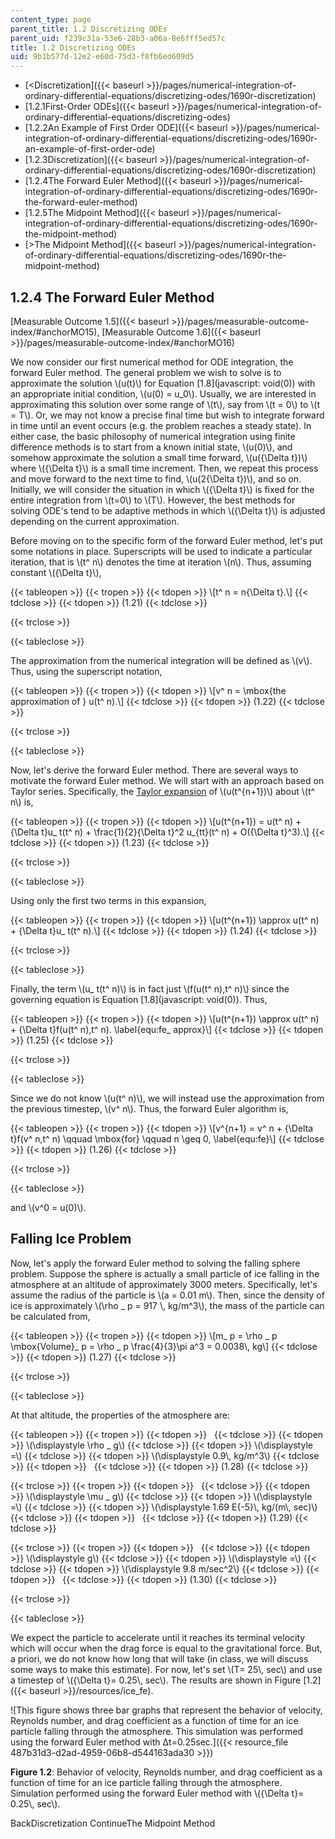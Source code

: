 ```yaml
---
content_type: page
parent_title: 1.2 Discretizing ODEs
parent_uid: f239c31a-53e6-28b3-a06a-8e6fff5ed57c
title: 1.2 Discretizing ODEs
uid: 9b1b577d-12e2-e60d-75d3-f8fb6ed609d5
---
```


*   [<Discretization]({{< baseurl >}}/pages/numerical-integration-of-ordinary-differential-equations/discretizing-odes/1690r-discretization)
*   [1.2.1First-Order ODEs]({{< baseurl >}}/pages/numerical-integration-of-ordinary-differential-equations/discretizing-odes)
*   [1.2.2An Example of First Order ODE]({{< baseurl >}}/pages/numerical-integration-of-ordinary-differential-equations/discretizing-odes/1690r-an-example-of-first-order-ode)
*   [1.2.3Discretization]({{< baseurl >}}/pages/numerical-integration-of-ordinary-differential-equations/discretizing-odes/1690r-discretization)
*   [1.2.4The Forward Euler Method]({{< baseurl >}}/pages/numerical-integration-of-ordinary-differential-equations/discretizing-odes/1690r-the-forward-euler-method)
*   [1.2.5The Midpoint Method]({{< baseurl >}}/pages/numerical-integration-of-ordinary-differential-equations/discretizing-odes/1690r-the-midpoint-method)
*   [\>The Midpoint Method]({{< baseurl >}}/pages/numerical-integration-of-ordinary-differential-equations/discretizing-odes/1690r-the-midpoint-method)

1.2.4 The Forward Euler Method
------------------------------

[Measurable Outcome 1.5]({{< baseurl >}}/pages/measurable-outcome-index/#anchorMO15), [Measurable Outcome 1.6]({{< baseurl >}}/pages/measurable-outcome-index/#anchorMO16)

We now consider our first numerical method for ODE integration, the forward Euler method. The general problem we wish to solve is to approximate the solution \\(u(t)\\) for Equation [1.8](javascript: void(0)) with an appropriate initial condition, \\(u(0) = u\_0\\). Usually, we are interested in approximating this solution over some range of \\(t\\), say from \\(t = 0\\) to \\(t = T\\). Or, we may not know a precise final time but wish to integrate forward in time until an event occurs (e.g. the problem reaches a steady state). In either case, the basic philosophy of numerical integration using finite difference methods is to start from a known initial state, \\(u(0)\\), and somehow approximate the solution a small time forward, \\(u({\\Delta t})\\) where \\({\\Delta t}\\) is a small time increment. Then, we repeat this process and move forward to the next time to find, \\(u(2{\\Delta t})\\), and so on. Initially, we will consider the situation in which \\({\\Delta t}\\) is fixed for the entire integration from \\(t=0\\) to \\(T\\). However, the best methods for solving ODE's tend to be adaptive methods in which \\({\\Delta t}\\) is adjusted depending on the current approximation.

Before moving on to the specific form of the forward Euler method, let's put some notations in place. Superscripts will be used to indicate a particular iteration, that is \\(t^ n\\) denotes the time at iteration \\(n\\). Thus, assuming constant \\({\\Delta t}\\),

{{< tableopen >}}
{{< tropen >}}
{{< tdopen >}}
\\\[t^ n = n{\\Delta t}.\\\]
{{< tdclose >}}
{{< tdopen >}}
(1.21)
{{< tdclose >}}

{{< trclose >}}

{{< tableclose >}}

The approximation from the numerical integration will be defined as \\(v\\). Thus, using the superscript notation,

{{< tableopen >}}
{{< tropen >}}
{{< tdopen >}}
\\\[v^ n = \\mbox{the approximation of } u(t^ n).\\\]
{{< tdclose >}}
{{< tdopen >}}
(1.22)
{{< tdclose >}}

{{< trclose >}}

{{< tableclose >}}

Now, let's derive the forward Euler method. There are several ways to motivate the forward Euler method. We will start with an approach based on Taylor series. Specifically, the [Taylor expansion](http://crosslinks.mit.edu/topic/taylor-series/) of \\(u(t^{n+1})\\) about \\(t^ n\\) is,

{{< tableopen >}}
{{< tropen >}}
{{< tdopen >}}
\\\[u(t^{n+1}) = u(t^ n) + {\\Delta t}u\_ t(t^ n) + \\frac{1}{2}{\\Delta t}^2 u\_{tt}(t^ n) + O({\\Delta t}^3).\\\]
{{< tdclose >}}
{{< tdopen >}}
(1.23)
{{< tdclose >}}

{{< trclose >}}

{{< tableclose >}}

Using only the first two terms in this expansion,

{{< tableopen >}}
{{< tropen >}}
{{< tdopen >}}
\\\[u(t^{n+1}) \\approx u(t^ n) + {\\Delta t}u\_ t(t^ n).\\\]
{{< tdclose >}}
{{< tdopen >}}
(1.24)
{{< tdclose >}}

{{< trclose >}}

{{< tableclose >}}

Finally, the term \\(u\_ t(t^ n)\\) is in fact just \\(f(u(t^ n),t^ n)\\) since the governing equation is Equation [1.8](javascript: void(0)). Thus,

{{< tableopen >}}
{{< tropen >}}
{{< tdopen >}}
\\\[u(t^{n+1}) \\approx u(t^ n) + {\\Delta t}f(u(t^ n),t^ n). \\label{equ:fe\_ approx}\\\]
{{< tdclose >}}
{{< tdopen >}}
(1.25)
{{< tdclose >}}

{{< trclose >}}

{{< tableclose >}}

Since we do not know \\(u(t^ n)\\), we will instead use the approximation from the previous timestep, \\(v^ n\\). Thus, the forward Euler algorithm is,

{{< tableopen >}}
{{< tropen >}}
{{< tdopen >}}
\\\[v^{n+1} = v^ n + {\\Delta t}f(v^ n,t^ n) \\qquad \\mbox{for} \\qquad n \\geq 0, \\label{equ:fe}\\\]
{{< tdclose >}}
{{< tdopen >}}
(1.26)
{{< tdclose >}}

{{< trclose >}}

{{< tableclose >}}

and \\(v^0 = u(0)\\).

Falling Ice Problem
-------------------

Now, let's apply the forward Euler method to solving the falling sphere problem. Suppose the sphere is actually a small particle of ice falling in the atmosphere at an altitude of approximately 3000 meters. Specifically, let's assume the radius of the particle is \\(a = 0.01 m\\). Then, since the density of ice is approximately \\(\\rho \_ p = 917 \\, kg/m^3\\), the mass of the particle can be calculated from,

{{< tableopen >}}
{{< tropen >}}
{{< tdopen >}}
\\\[m\_ p = \\rho \_ p \\mbox{Volume}\_ p = \\rho \_ p \\frac{4}{3}\\pi a^3 = 0.0038\\, kg\\\]
{{< tdclose >}}
{{< tdopen >}}
(1.27)
{{< tdclose >}}

{{< trclose >}}

{{< tableclose >}}

At that altitude, the properties of the atmosphere are:

{{< tableopen >}}
{{< tropen >}}
{{< tdopen >}}
 
{{< tdclose >}}
{{< tdopen >}}
\\(\\displaystyle \\rho \_ g\\)
{{< tdclose >}}
{{< tdopen >}}
\\(\\displaystyle =\\)
{{< tdclose >}}
{{< tdopen >}}
\\(\\displaystyle 0.9\\, kg/m^3\\)
{{< tdclose >}}
{{< tdopen >}}
 
{{< tdclose >}}
{{< tdopen >}}
(1.28)
{{< tdclose >}}

{{< trclose >}}
{{< tropen >}}
{{< tdopen >}}
 
{{< tdclose >}}
{{< tdopen >}}
\\(\\displaystyle \\mu \_ g\\)
{{< tdclose >}}
{{< tdopen >}}
\\(\\displaystyle =\\)
{{< tdclose >}}
{{< tdopen >}}
\\(\\displaystyle 1.69 E{-5}\\, kg/(m\\, sec)\\)
{{< tdclose >}}
{{< tdopen >}}
 
{{< tdclose >}}
{{< tdopen >}}
(1.29)
{{< tdclose >}}

{{< trclose >}}
{{< tropen >}}
{{< tdopen >}}
 
{{< tdclose >}}
{{< tdopen >}}
\\(\\displaystyle g\\)
{{< tdclose >}}
{{< tdopen >}}
\\(\\displaystyle =\\)
{{< tdclose >}}
{{< tdopen >}}
\\(\\displaystyle 9.8 m/sec^2\\)
{{< tdclose >}}
{{< tdopen >}}
 
{{< tdclose >}}
{{< tdopen >}}
(1.30)
{{< tdclose >}}

{{< trclose >}}

{{< tableclose >}}

We expect the particle to accelerate until it reaches its terminal velocity which will occur when the drag force is equal to the gravitational force. But, a priori, we do not know how long that will take (in class, we will discuss some ways to make this estimate). For now, let's set \\(T= 25\\, sec\\) and use a timestep of \\({\\Delta t}= 0.25\\, sec\\). The results are shown in Figure [1.2]({{< baseurl >}}/resources/ice_fe).

![This figure shows three bar graphs that represent the behavior of velocity, Reynolds number, and drag coefficient as a function of time for an ice particle falling through the atmosphere. This simulation was performed using the forward Euler method with Δt=0.25sec.]({{< resource_file 487b31d3-d2ad-4959-06b8-d544163ada30 >}})

**Figure 1.2**: Behavior of velocity, Reynolds number, and drag coefficient as a function of time for an ice particle falling through the atmosphere. Simulation performed using the forward Euler method with \\({\\Delta t}= 0.25\\, sec\\).

BackDiscretization ContinueThe Midpoint Method